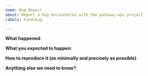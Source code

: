 ```yaml
---
name: Bug Report
about: Report a bug encountered with the gateway-api project
labels: kind/bug

---
```

<!-- Please use this template while reporting a bug and provide as much info as
possible. Not doing so may result in your bug not being addressed in a timely
manner. Thank you!
-->

**What happened**:

**What you expected to happen**:

**How to reproduce it (as minimally and precisely as possible)**:

**Anything else we need to know?**:
